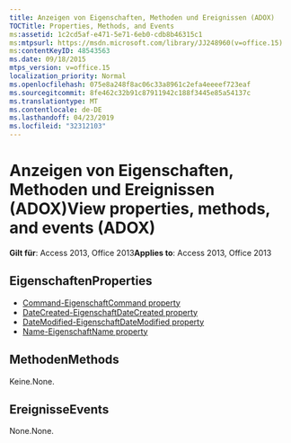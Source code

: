 ```yaml
---
title: Anzeigen von Eigenschaften, Methoden und Ereignissen (ADOX)
TOCTitle: Properties, Methods, and Events
ms:assetid: 1c2cd5af-e471-5e71-6eb0-cdb8b46315c1
ms:mtpsurl: https://msdn.microsoft.com/library/JJ248960(v=office.15)
ms:contentKeyID: 48543563
ms.date: 09/18/2015
mtps_version: v=office.15
localization_priority: Normal
ms.openlocfilehash: 075e8a248f8ac06c33a8961c2efa4eeeef723eaf
ms.sourcegitcommit: 8fe462c32b91c87911942c188f3445e85a54137c
ms.translationtype: MT
ms.contentlocale: de-DE
ms.lasthandoff: 04/23/2019
ms.locfileid: "32312103"
---
```

# <a name="view-properties-methods-and-events-adox"></a><span data-ttu-id="d4294-102">Anzeigen von Eigenschaften, Methoden und Ereignissen (ADOX)</span><span class="sxs-lookup"><span data-stu-id="d4294-102">View properties, methods, and events (ADOX)</span></span>


<span data-ttu-id="d4294-103">**Gilt für**: Access 2013, Office 2013</span><span class="sxs-lookup"><span data-stu-id="d4294-103">**Applies to**: Access 2013, Office 2013</span></span>

## <a name="properties"></a><span data-ttu-id="d4294-104">Eigenschaften</span><span class="sxs-lookup"><span data-stu-id="d4294-104">Properties</span></span>

- [<span data-ttu-id="d4294-105">Command-Eigenschaft</span><span class="sxs-lookup"><span data-stu-id="d4294-105">Command property</span></span>](command-property-adox.md)
- [<span data-ttu-id="d4294-106">DateCreated-Eigenschaft</span><span class="sxs-lookup"><span data-stu-id="d4294-106">DateCreated property</span></span>](datecreated-property-adox.md)
- [<span data-ttu-id="d4294-107">DateModified-Eigenschaft</span><span class="sxs-lookup"><span data-stu-id="d4294-107">DateModified property</span></span>](datemodified-property-adox.md)
- [<span data-ttu-id="d4294-108">Name-Eigenschaft</span><span class="sxs-lookup"><span data-stu-id="d4294-108">Name property</span></span>](name-property-adox.md)

## <a name="methods"></a><span data-ttu-id="d4294-109">Methoden</span><span class="sxs-lookup"><span data-stu-id="d4294-109">Methods</span></span>

<span data-ttu-id="d4294-110">Keine.</span><span class="sxs-lookup"><span data-stu-id="d4294-110">None.</span></span>

## <a name="events"></a><span data-ttu-id="d4294-111">Ereignisse</span><span class="sxs-lookup"><span data-stu-id="d4294-111">Events</span></span>

<span data-ttu-id="d4294-112">None.</span><span class="sxs-lookup"><span data-stu-id="d4294-112">None.</span></span>

